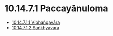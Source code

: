 

# 10.14.7.1 Paccayānuloma

* [10.14.7.1.1 Vibhaṅgavāra](10.14.7.1/10.14.7.1.1.md)
* [10.14.7.1.2 Saṅkhyāvāra](10.14.7.1/10.14.7.1.2.md)



